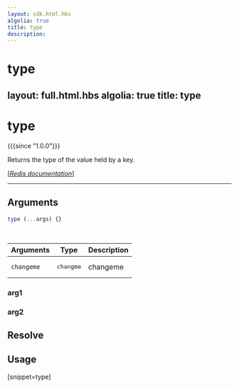 ```yaml
---
layout: sdk.html.hbs
algolia: true
title: type
description:
---
```


# type
layout: full.html.hbs
algolia: true
title: type
---

# type

{{{since "1.0.0"}}}

Returns the type of the value held by a key.

[[_Redis documentation_]](https://redis.io/commands/type)

---

## Arguments

```js
type (...args) {}

```

<br/>

| Arguments    | Type    | Description |
|--------------|---------|-------------|
| ``changeme`` | <pre>changme</pre> | changeme    |

### arg1

### arg2

## Resolve

## Usage

[snippet=type]
